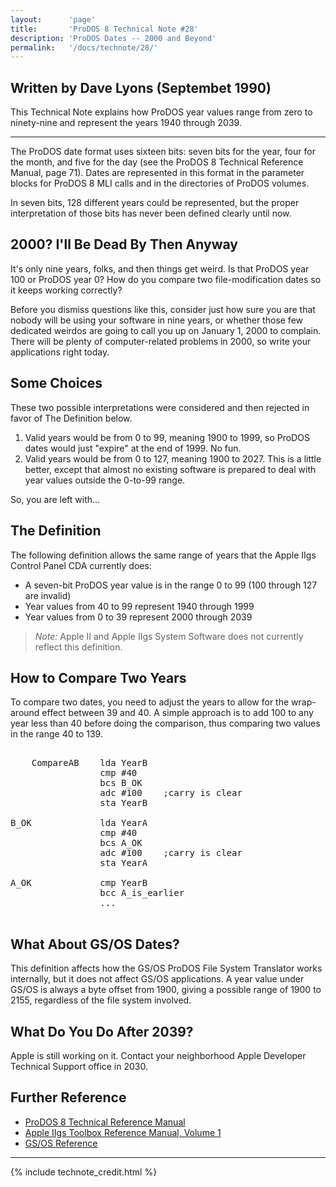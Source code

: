 ```yaml
---
layout:      'page'
title:       'ProDOS 8 Technical Note #28'
description: 'ProDOS Dates -- 2000 and Beyond'
permalink:   '/docs/technote/28/'
---
```




<h2>Written by Dave Lyons (Septembet 1990)</h2>

<p>This Technical Note explains how ProDOS year values range from zero to 
ninety-nine and represent the years 1940 through 2039.</p>

<hr>

<p>The ProDOS date format uses sixteen bits: seven bits for the year, four for 
the month, and five for the day (see the ProDOS 8 Technical Reference Manual, 
page 71).  Dates are represented in this format in the parameter blocks for 
ProDOS 8 MLI calls and in the directories of ProDOS volumes.</p>

<p>In seven bits, 128 different years could be represented, but the proper 
interpretation of those bits has never been defined clearly until now.</p>


<h2>2000? I'll Be Dead By Then Anyway</h2>

<p>It's only nine years, folks, and then things get weird.  Is that ProDOS
year 100 or ProDOS year 0?  How do you compare two file-modification dates
so it keeps working correctly?</p>

<p>Before you dismiss questions like this, consider just how sure you are
that nobody will be using your software in nine years, or whether those
few dedicated weirdos are going to call you up on January 1, 2000 to
complain.  There will be plenty of computer-related problems in 2000, so
write your applications right today.</p>


<h2>Some Choices</h2>

<p>These two possible interpretations were considered and then rejected in
favor of The Definition below.</p>

<ol>
<li>Valid years would be from 0 to 99, meaning 1900 to 1999, so ProDOS 
dates would just "expire" at the end of 1999.  No fun.</li>

<li>Valid years would be from 0 to 127, meaning 1900 to 2027.  This is a
little better, except that almost no existing software is prepared to deal
with year values outside the 0-to-99 range.</li>
</ol>

<p>So, you are left with...</p>


<h2>The Definition</h2>

<p>The following definition allows the same range of years that the Apple
IIgs Control Panel CDA currently does:</p>

<ul>
<li>A seven-bit ProDOS year value is in the range 0 to 99 (100 through 127 
are invalid)</li>
<li>Year values from 40 to 99 represent 1940 through 1999</li>
<li>Year values from 0 to 39 represent 2000 through 2039</li>
</ul>

<blockquote><em>Note:</em> Apple II and Apple IIgs System Software does
not currently reflect this definition.</blockquote>


<h2>How to Compare Two Years</h2>

<p>To compare two dates, you need to adjust the years to allow for the
wrap-around effect between 39 and 40.  A simple approach is to add 100 to
any year less than 40 before doing the comparison, thus comparing two
values in the range 40 to 139.</p>

<pre>

    CompareAB    lda YearB
                 cmp #40
                 bcs B_OK
                 adc #100    ;carry is clear
                 sta YearB

B_OK             lda YearA
                 cmp #40
                 bcs A_OK
                 adc #100    ;carry is clear
                 sta YearA

A_OK             cmp YearB
                 bcc A_is_earlier
                 ...

</pre>


<h2>What About GS/OS Dates?</h2>

<p>This definition affects how the GS/OS ProDOS File System Translator works 
internally, but it does not affect GS/OS applications.  A year value under 
GS/OS is always a byte offset from 1900, giving a possible range of 1900 to 
2155, regardless of the file system involved.</p>


<h2>What Do You Do After 2039?</h2>

<p>Apple is still working on it.  Contact your neighborhood Apple
Developer Technical Support office in 2030.</p>


<h2>Further Reference</h2>

<ul>
<li><a href="/docs/techref/">ProDOS 8 Technical Reference Manual</a></li>
<li><a href="https://archive.org/details/AppleIIGSToolboxReferenceVolume1">Apple IIgs Toolbox Reference Manual, Volume 1</a></li>
<li><a href="http://www.brutaldeluxe.fr/documentation/apda/apple_appleiigs_gsosreference.pdf">GS/OS Reference</a></li>
</ul>

<hr>



{% include technote_credit.html %}
